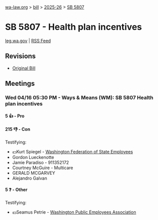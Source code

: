 [wa-law.org](/) > [bill](/bill/) > [2025-26](/bill/2025-26/) > [SB 5807](/bill/2025-26/sb/5807/)

# SB 5807 - Health plan incentives
[leg.wa.gov](https://app.leg.wa.gov/billsummary?BillNumber=5807&Year=2025&Initiative=false) | [RSS Feed](./rss.xml)

## Revisions
* [Original Bill](1/)

## Meetings
### Wed 04/16 05:30 PM - Ways & Means (WM): SB 5807 Health plan incentives
#### 5 👍 - Pro

#### 215 👎 - Con
Testifying:
* 💵Kurt Spiegel - [Washington Federation of State Employees](/org/washington_federation_of_state_employees/)
* Gordon Lueckenotte
* Jamie Paradiso - 911352172
* Courtney McGuire - Multicare
* GERALD MCGARVEY
* Alejandro Galvan

#### 5 ❓ - Other
Testifying:
* 💵Seamus Petrie - [Washington Public Employees Association](/org/washington_public_employees_association/)

